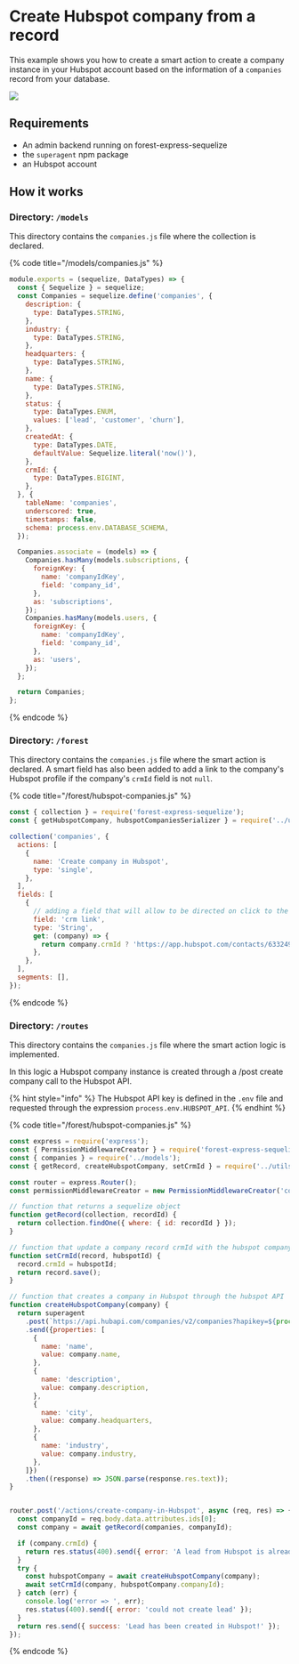 # Create Hubspot company from a record



This example shows you how to create a smart action to create a company instance in your Hubspot account based on the information of a `companies` record from your database. 

![](http://recordit.co/5j310Z59tb.gif)



## Requirements <a id="requirements"></a>

* An admin backend running on forest-express-sequelize
* the `superagent` npm package
* an Hubspot account

## How it works <a id="requirements"></a>

### Directory: `/models`

This directory contains the `companies.js` file where the collection is declared.

{% code title="/models/companies.js" %}
```javascript
module.exports = (sequelize, DataTypes) => {
  const { Sequelize } = sequelize;
  const Companies = sequelize.define('companies', {
    description: {
      type: DataTypes.STRING,
    },
    industry: {
      type: DataTypes.STRING,
    },
    headquarters: {
      type: DataTypes.STRING,
    },
    name: {
      type: DataTypes.STRING,
    },
    status: {
      type: DataTypes.ENUM,
      values: ['lead', 'customer', 'churn'],
    },
    createdAt: {
      type: DataTypes.DATE,
      defaultValue: Sequelize.literal('now()'),
    },
    crmId: {
      type: DataTypes.BIGINT,
    },
  }, {
    tableName: 'companies',
    underscored: true,
    timestamps: false,
    schema: process.env.DATABASE_SCHEMA,
  });

  Companies.associate = (models) => {
    Companies.hasMany(models.subscriptions, {
      foreignKey: {
        name: 'companyIdKey',
        field: 'company_id',
      },
      as: 'subscriptions',
    });
    Companies.hasMany(models.users, {
      foreignKey: {
        name: 'companyIdKey',
        field: 'company_id',
      },
      as: 'users',
    });
  };

  return Companies;
};

```
{% endcode %}

### Directory: `/forest`

This directory contains the `companies.js` file where the smart action is declared. A smart field has also been added to add a link to the company's Hubspot profile if the company's `crmId` field is not `null`.

{% code title="/forest/hubspot-companies.js" %}
```javascript
const { collection } = require('forest-express-sequelize');
const { getHubspotCompany, hubspotCompaniesSerializer } = require('../utils.js');

collection('companies', {
  actions: [
    {
      name: 'Create company in Hubspot',
      type: 'single',
    },
  ],
  fields: [
    {
      // adding a field that will allow to be directed on click to the company's profile in hubspot
      field: 'crm link',
      type: 'String',
      get: (company) => {
        return company.crmId ? 'https://app.hubspot.com/contacts/6332498/company/' + company.dataValues.crmId : null;
      },
    },
  ],
  segments: [],
});

```
{% endcode %}

### Directory: `/routes`

This directory contains the `companies.js` file where the smart action logic is implemented. 

In this logic a Hubspot company instance is created through a /post create company call to the Hubspot API.

{% hint style="info" %}
The Hubspot API key is defined in the `.env` file and requested through the expression `process.env.HUBSPOT_API`.
{% endhint %}

{% code title="/forest/hubspot-companies.js" %}
```javascript
const express = require('express');
const { PermissionMiddlewareCreator } = require('forest-express-sequelize');
const { companies } = require('../models');
const { getRecord, createHubspotCompany, setCrmId } = require('../utils.js');

const router = express.Router();
const permissionMiddlewareCreator = new PermissionMiddlewareCreator('companies');

// function that returns a sequelize object
function getRecord(collection, recordId) {
  return collection.findOne({ where: { id: recordId } });
}

// function that update a company record crmId with the hubspot companyId
function setCrmId(record, hubspotId) {
  record.crmId = hubspotId;
  return record.save();
}

// function that creates a company in Hubspot through the hubspot API
function createHubspotCompany(company) {
  return superagent
    .post(`https://api.hubapi.com/companies/v2/companies?hapikey=${process.env.HUBSPOT_API}`)
    .send({properties: [
      {
        name: 'name',
        value: company.name,
      },
      {
        name: 'description',
        value: company.description,
      },
      {
        name: 'city',
        value: company.headquarters,
      },
      {
        name: 'industry',
        value: company.industry,
      },
    ]})
    .then((response) => JSON.parse(response.res.text));
}


router.post('/actions/create-company-in-Hubspot', async (req, res) => {
  const companyId = req.body.data.attributes.ids[0];
  const company = await getRecord(companies, companyId);

  if (company.crmId) {
    return res.status(400).send({ error: 'A lead from Hubspot is already assigned to this company' });
  }
  try {
    const hubspotCompany = await createHubspotCompany(company);
    await setCrmId(company, hubspotCompany.companyId);
  } catch (err) {
    console.log('error => ', err);
    res.status(400).send({ error: 'could not create lead' });
  }
  return res.send({ success: 'Lead has been created in Hubspot!' });
});
```
{% endcode %}

